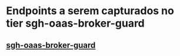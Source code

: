 # Endpoints a serem capturados no tier sgh-oaas-broker-guard

## [sgh-oaas-broker-guard](https://oaas-broker-guard.sgh.hm.bb.com.br/doc/)

